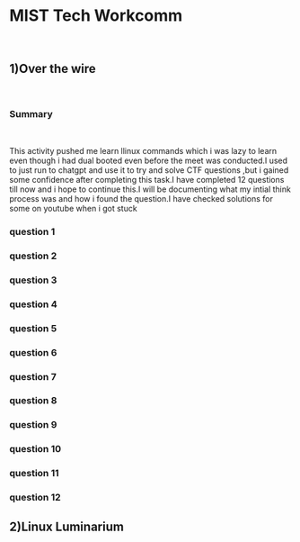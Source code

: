 <h1>MIST Tech Workcomm</h1>
<br>
<h2>1)Over the wire</h2>
<br>
<h3>Summary</h3>
<br>
<p>This activity pushed me learn llinux commands which i was lazy to learn even though i had dual booted even before the meet was conducted.I used to just run to chatgpt and use it to try and solve CTF questions ,but i gained some confidence after completing this task.I have completed 12 questions till now and i hope to continue this.I will be documenting what my intial think process was and how i found the question.I have checked solutions for some on youtube when i got stuck </p>

<h3>question 1</h3>
<h3>question 2</h3>
<h3>question 3</h3>
<h3>question 4</h3>
<h3>question 5</h3>
<h3>question 6</h3>
<h3>question 7</h3>
<h3>question 8</h3>
<h3>question 9</h3>
<h3>question 10</h3>
<h3>question 11</h3>
<h3>question 12</h3><h2>2)Linux Luminarium</h2>
